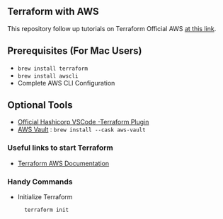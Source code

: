## Terraform with AWS

This repository follow up tutorials on Terraform Official AWS [at this link](https://developer.hashicorp.com/terraform/tutorials/aws-get-started).

## Prerequisites (For Mac Users)
 - `brew install terraform`
 - `brew install awscli`
 - Complete AWS CLI Configuration

## Optional Tools
 - [Official Hashicorp VSCode -Terraform  Plugin](https://marketplace.visualstudio.com/items?itemName=HashiCorp.terraform)
 - [AWS Vault](https://github.com/99designs/aws-vault) : `brew install --cask aws-vault`


### Useful links to start Terraform

- [Terraform AWS Documentation](https://registry.terraform.io/providers/hashicorp/aws/latest) 

### Handy Commands

- Initialize Terraform

        terraform init
